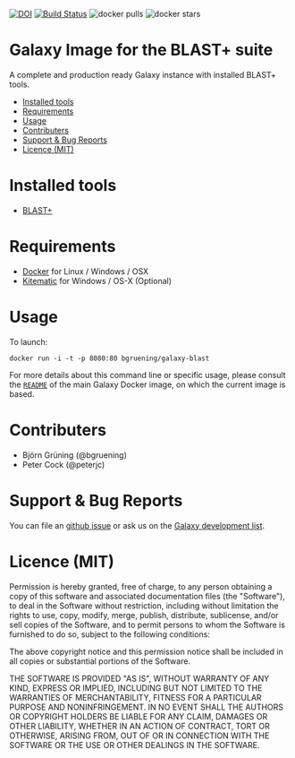 
[![DOI](https://zenodo.org/badge/5466/bgruening/docker-galaxy-blast.svg)](http://dx.doi.org/10.5281/zenodo.15781)
[![Build Status](https://travis-ci.org/bgruening/docker-galaxy-blast.svg?branch=master)](https://travis-ci.org/bgruening/docker-galaxy-blast)
![docker pulls](https://img.shields.io/docker/pulls/bgruening/galaxy-blast.svg) ![docker stars](https://img.shields.io/docker/stars/bgruening/galaxy-blast.svg)


Galaxy Image for the BLAST+ suite
=================================

A complete and production ready Galaxy instance with installed BLAST+ tools.

 * [Installed tools](#installed-tools)
 * [Requirements](#requirements)
 * [Usage](#usage)
 * [Contributers](#contributers)
 * [Support & Bug Reports](#support--bug-reports)
 * [Licence (MIT)](#license-mit)


# Installed tools

 * [BLAST+](http://blast.ncbi.nlm.nih.gov)

# Requirements

 - [Docker](https://docs.docker.com/installation/) for Linux / Windows / OSX
 - [Kitematic](https://kitematic.com/) for Windows / OS-X (Optional)

# Usage

To launch:

```
docker run -i -t -p 8080:80 bgruening/galaxy-blast
```

For more details about this command line or specific usage, please consult the
[`README`](https://github.com/bgruening/docker-galaxy-stable/blob/master/README.md) of the main Galaxy Docker image, on which the current image is based.

# Contributers

 - Björn Grüning (@bgruening)
 - Peter Cock (@peterjc)
 

# Support & Bug Reports

You can file an [github issue](https://github.com/bgruening/docker-galaxy-blast/issues) or ask us on the [Galaxy development list](http://lists.bx.psu.edu/listinfo/galaxy-dev).


# Licence (MIT)

Permission is hereby granted, free of charge, to any person obtaining a copy
of this software and associated documentation files (the "Software"), to deal
in the Software without restriction, including without limitation the rights
to use, copy, modify, merge, publish, distribute, sublicense, and/or sell
copies of the Software, and to permit persons to whom the Software is
furnished to do so, subject to the following conditions:

The above copyright notice and this permission notice shall be included in
all copies or substantial portions of the Software.

THE SOFTWARE IS PROVIDED "AS IS", WITHOUT WARRANTY OF ANY KIND, EXPRESS OR
IMPLIED, INCLUDING BUT NOT LIMITED TO THE WARRANTIES OF MERCHANTABILITY,
FITNESS FOR A PARTICULAR PURPOSE AND NONINFRINGEMENT. IN NO EVENT SHALL THE
AUTHORS OR COPYRIGHT HOLDERS BE LIABLE FOR ANY CLAIM, DAMAGES OR OTHER
LIABILITY, WHETHER IN AN ACTION OF CONTRACT, TORT OR OTHERWISE, ARISING FROM,
OUT OF OR IN CONNECTION WITH THE SOFTWARE OR THE USE OR OTHER DEALINGS IN
THE SOFTWARE.
